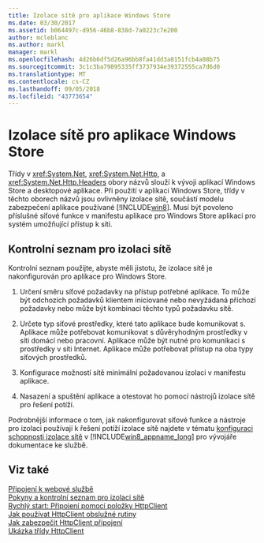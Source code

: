 ```yaml
---
title: Izolace sítě pro aplikace Windows Store
ms.date: 03/30/2017
ms.assetid: b064497c-d956-46b8-838d-7a0223c7e200
author: mcleblanc
ms.author: markl
manager: markl
ms.openlocfilehash: 4d26b6df5d26a96bb8fa41dd3a8151fcb4a08b75
ms.sourcegitcommit: 3c1c3ba79895335ff3737934e39372555ca7d6d0
ms.translationtype: MT
ms.contentlocale: cs-CZ
ms.lasthandoff: 09/05/2018
ms.locfileid: "43773654"
---
```

# <a name="network-isolation-for-windows-store-apps"></a>Izolace sítě pro aplikace Windows Store
Třídy v <xref:System.Net>, <xref:System.Net.Http>, a <xref:System.Net.Http.Headers> obory názvů slouží k vývoji aplikací Windows Store a desktopové aplikace. Při použití v aplikaci Windows Store, třídy v těchto oborech názvů jsou ovlivněny izolace sítě, součástí modelu zabezpečení aplikace používané [!INCLUDE[win8](../../../includes/win8-md.md)]. Musí být povoleno příslušné síťové funkce v manifestu aplikace pro Windows Store aplikaci pro systém umožňující přístup k síti.  
  
## <a name="checklist-for-network-isolation"></a>Kontrolní seznam pro izolaci sítě  
 Kontrolní seznam použijte, abyste měli jistotu, že izolace sítě je nakonfigurován pro aplikace pro Windows Store.  
  
1.  Určení směru síťové požadavky na přístup potřebné aplikace. To může být odchozích požadavků klientem iniciované nebo nevyžádaná příchozí požadavky nebo může být kombinaci těchto typů požadavku sítě.  
  
2.  Určete typ síťové prostředky, které tato aplikace bude komunikovat s. Aplikace může potřebovat komunikovat s důvěryhodným prostředky v síti domácí nebo pracovní. Aplikace může být nutné pro komunikaci s prostředky v síti Internet. Aplikace může potřebovat přístup na oba typy síťových prostředků.  
  
3.  Konfigurace možností sítě minimální požadovanou izolaci v manifestu aplikace.  
  
4.  Nasazení a spuštění aplikace a otestovat ho pomocí nástrojů izolace sítě pro řešení potíží.  
  
 Podrobnější informace o tom, jak nakonfigurovat síťové funkce a nástroje pro izolaci používají k řešení potíží izolace sítě najdete v tématu [konfiguraci schopnosti izolace sítě](https://go.microsoft.com/fwlink/?LinkID=228265) v [!INCLUDE[win8_appname_long](../../../includes/win8-appname-long-md.md)] pro vývojáře dokumentace ke službě.  
  
## <a name="see-also"></a>Viz také  
 [Připojení k webové službě](https://go.microsoft.com/fwlink/?LinkID=245696)  
 [Pokyny a kontrolní seznam pro izolaci sítě](https://go.microsoft.com/fwlink/?LinkID=228265)  
 [Rychlý start: Připojení pomocí položky HttpClient](https://go.microsoft.com/fwlink/?LinkId=245697)  
 [Jak používat HttpClient obslužné rutiny](https://go.microsoft.com/fwlink/?LinkId=245699)  
 [Jak zabezpečit HttpClient připojení](https://go.microsoft.com/fwlink/?LinkId=245698)  
 [Ukázka třídy HttpClient](https://go.microsoft.com/fwlink/?LinkId=242550)
